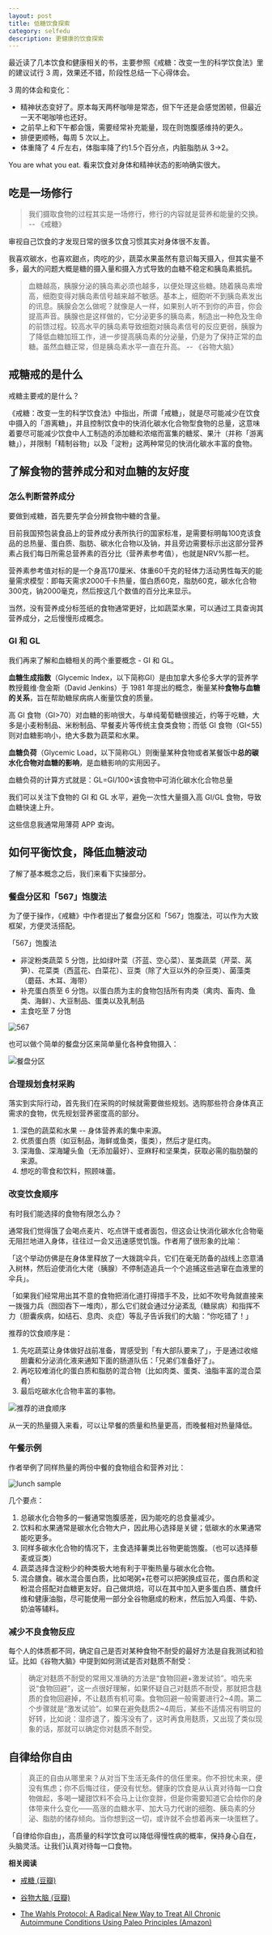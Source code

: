```yaml
---
layout: post 
title: 低糖饮食探索
category: selfedu
description: 更健康的饮食探索
---
```


最近读了几本饮食和健康相关的书，主要参照《戒糖：改变一生的科学饮食法》里的建议试行 3 周，效果还不错，阶段性总结一下心得体会。

3 周的体会和变化：

- 精神状态变好了。原本每天两杯咖啡是常态，但下午还是会感觉困顿，但最近一天不喝咖啡也还好。
- 之前早上和下午都会饿，需要经常补充能量，现在则饱腹感维持的更久。
- 排便更顺畅，每周 5 次以上。
- 体重降了 4 斤左右，体脂率降了约1.5个百分点，内脏脂肪从 3->2。

You are what you eat. 看来饮食对身体和精神状态的影响确实很大。

## 吃是一场修行

> 我们摄取食物的过程其实是一场修行，修行的内容就是营养和能量的交换。 -- 《戒糖》

审视自己饮食的才发现日常的很多饮食习惯其实对身体很不友善。

我喜欢碳水，也喜欢甜点，肉吃的少，蔬菜水果虽然有意识每天摄入，但其实量不多，最大的问题大概是糖的摄入量和摄入方式导致的血糖不稳定和胰岛素抵抗。

> 血糖越高，胰腺分泌的胰岛素必须也越多，以便处理这些糖。随着胰岛素增高，细胞变得对胰岛素信号越来越不敏感。基本上，细胞听不到胰岛素发出的讯息。胰腺会怎么做呢？就像是人一样，如果别人听不到你的声音，你会提高声音。胰腺也是这样做的，它分泌更多的胰岛素，制造出一种危及生命的前馈过程。较高水平的胰岛素导致细胞对胰岛素信号的反应更弱，胰腺为了降低血糖加班工作，进一步提高胰岛素的分泌量，仍是为了保持正常的血糖。虽然血糖正常，但是胰岛素水平一直在升高。 -- 《谷物大脑》

## 戒糖戒的是什么

戒糖主要戒的是什么？

《戒糖：改变一生的科学饮食法》中指出，所谓「戒糖」，就是尽可能减少在饮食中摄入的「游离糖」，并且控制饮食中的快消化碳水化合物型食物的总量，这意味着要尽可能减少饮食中人工制造的添加糖和浓缩而富集的糖浆、果汁（并称「游离糖」），并限制「精制谷物」以及「淀粉」这两种常见的快消化碳水丰富的食物。

## 了解食物的营养成分和对血糖的友好度

### 怎么判断营养成分

要做到戒糖，首先要先学会分辨食物中糖的含量。

目前我国预包装食品上的营养成分表所执行的国家标准，是需要标明每100克该食品的总热量、蛋白质、脂肪、碳水化合物以及钠，并且旁边需要标示出这部分营养素占我们每日所需总营养素的百分比（营养素参考值），也就是NRV%那一栏。

营养素参考值对标的是一个身高170厘米、体重60千克的轻体力活动男性每天的能量需求模型：即每天需求2000千卡热量，蛋白质60克，脂肪60克，碳水化合物300克，钠2000毫克，然后按这几个数值的百分比来显示。

当然，没有营养成分标签纸的食物通常更好，比如蔬菜水果，可以通过工具查询其营养成分，之后慢慢形成概念。

### GI 和 GL

我们再来了解和血糖相关的两个重要概念 - GI 和 GL。

**血糖生成指数**（Glycemic Index，以下简称GI）是由加拿大多伦多大学的营养学教授戴维·詹金斯（David Jenkins）于 1981 年提出的概念，衡量某种**食物与血糖的关系**，旨在帮助糖尿病病人衡量饮食的质量。

高 GI 食物（GI>70）对血糖的影响很大，与单纯葡萄糖很接近，约等于吃糖，大多是小麦粉制品、米粉制品、早餐麦片等传统主食类食物；而低 GI 食物（GI<55) 则对血糖影响小，绝大多数为蔬菜和水果。

**血糖负荷**（Glycemic Load，以下简称GL）则衡量某种食物或者某餐饭中**总的碳水化合物对血糖的影响**，是血糖影响的实用因子。

血糖负荷的计算方式就是：GL=GI/100×该食物中可消化碳水化合物总量

我们可以关注下食物的 GI 和 GL 水平，避免一次性大量摄入高 GI/GL 食物，导致血糖快速上升。

这些信息我通常用薄荷 APP 查询。

## 如何平衡饮食，降低血糖波动

了解了基本概念之后，我们来看下实操部分。

### 餐盘分区和「567」饱腹法

为了便于操作，《戒糖》中作者提出了餐盘分区和「567」饱腹法，可以作为大致框架，方便灵活搭配。

「567」饱腹法

- 非淀粉类蔬菜 5 分饱，比如绿叶菜（芥蓝、空心菜）、茎类蔬菜（芹菜、莴笋）、花菜类（西蓝花、白菜花）、豆类（除了大豆以外的杂豆类）、菌藻类（蘑菇、木耳、海带）
- 补充蛋白质至 6 分饱。以蛋白质为主的食物包括所有肉类（禽肉、畜肉、鱼类、海鲜）、大豆制品、蛋类以及乳制品
- 主食吃至 7 分饱

![567](https://rachelblogimgs.oss-cn-hangzhou.aliyuncs.com/210803/567-rule.png)

也可以做个简单的餐盘分区来简单量化各种食物摄入：

![餐盘分区](https://rachelblogimgs.oss-cn-hangzhou.aliyuncs.com/210803/can-pan-zones.png)

### 合理规划食材采购

落实到实际行动，首先我们在采购的时候就需要做些规划。选购那些符合身体真正需求的食物，优先规划营养密度高的部分。

1. 深色的蔬菜和水果 -- 身体营养素的集中来源。
2. 优质蛋白质（如豆制品，海鲜或鱼类，蛋类），然后才是红肉。
3. 深海鱼、深海罐头鱼（无添加最好）、亚麻籽和坚果类，获取必需的脂肪酸的来源。
4. 想吃的零食和饮料，照顾味蕾。

### 改变饮食顺序

有时我们能选择的食物有限怎么办？

通常我们觉得饿了会喝点麦片、吃点饼干或者面包，但这会让快消化碳水化合物毫无阻拦地进入身体，往往过一会又迅速感觉饥饿。作者用了很形象的比喻：

「这个举动仿佛是在身体里释放了一大拨跳伞兵，它们在毫无防备的战线上恣意涌入树林，然后迫使消化大佬（胰腺）不停制造追兵一个个追捕这些逃窜在血液里的伞兵」。

「如果我们经常用出其不意的食物把消化道打得措手不及，比如不吹号角就直接来一拨强力兵（囫囵吞下一堆肉），那么它们就会通过分泌紊乱（糖尿病）和指挥不力（胆囊疾病，如结石、息肉、炎症）等乱子告诉我们的大脑：“你吃错了！」

推荐的饮食顺序是：

1. 先吃蔬菜让身体做好战前准备，胃感受到「有大部队要来了」，于是通过收缩胆囊和分泌消化液来通知下面的肠道队伍：「兄弟们准备好了」。
2. 再吃较难消化的蛋白质和脂肪的混合物（比如肉类、蛋类、油脂丰富的混合菜肴）
3. 最后吃碳水化合物丰富的事物。

![推荐的进食顺序](https://rachelblogimgs.oss-cn-hangzhou.aliyuncs.com/210803/eating-sequence.png)

从一天的热量摄入来看，可以让早餐的质量和热量更高，而晚餐相对热量降低。

### 午餐示例

作者举例了同样热量的两份中餐的食物组合和营养对比：

![lunch sample](https://rachelblogimgs.oss-cn-hangzhou.aliyuncs.com/210803/lunch-sample.png)

几个要点：

1. 总碳水化合物多的一餐通常饱腹感差，因为能吃的总食量减少。
2. 饮料和水果通常是碳水化合物大户，因此用心选择是关键；低碳水的水果通常能吃更多。
3. 同样多碳水化合物的情况下，主食选择薯类比谷物更能饱腹。（也可以选择藜麦或豆类）
4. 蔬菜选择含淀粉少的种类极大地有利于平衡热量与碳水化合物。
5. 混合膳食。碳水混合蛋白质，比如喝粥+花卷可以把粥换成豆花，蛋白质和淀粉混合搭配对血糖更友好。自己做烘焙，可以在其中加入更多蛋白质、膳食纤维和健康油脂，尽可能使用一部分全谷物磨成的粉末，然后加入鸡蛋、牛奶、奶油等辅料。

### 减少不良食物反应

每个人的体质都不同，确定自己是否对某种食物不耐受的最好方法是自我测试和验证。比如《谷物大脑》中提到如何测试是否对麸质不耐受：

> 确定对麸质不耐受的常用又准确的方法是“食物回避+激发试验”。咱先来说“食物回避”，这一点很好理解，如果怀疑自己对麸质不耐受，那就把含麸质的食物回避掉，不让麸质有机可乘。食物回避一般需要进行2~4周。第二个步骤就是“激发试验”。如果在避免麸质2~4周后，某些不适情况有明显的好转，比如说：湿疹退了，腹泻没有了，这时再食用麸质，又出现了类似现象的话，那就可以确定你对麸质不耐受。

## 自律给你自由

> 真正的自由从哪里来？从对当下生活无条件的信任里来。你不担忧未来，便没有焦虑；你不后悔过往，便没有忧愁。健康的饮食是从认真对待每一口食物做起，多喝一罐甜饮料不会马上让你变胖，但是你需要知道它会给你的身体带来什么变化——高涨的血糖水平、加大马力代谢的细胞、胰岛素的分泌、脂肪的储存倾向。当你想到这一切，或许就不会想着再来一块蛋糕了。

「自律给你自由」，高质量的科学饮食可以降低得慢性病的概率，保持身心自在，头脑灵活。让我们认真对待每一口食物。


**相关阅读**

- [戒糖 (豆瓣)](https://book.douban.com/subject/35219154/)
- [谷物大脑 (豆瓣)](https://book.douban.com/subject/26377453/)

- [The Wahls Protocol: A Radical New Way to Treat All Chronic Autoimmune Conditions Using Paleo Principles (Amazon)](https://www.amazon.com/Wahls-Protocol-Autoimmune-Conditions-Principles/dp/1583335544/ref=sr_1_1?dchild=1&keywords=The+Wahls+Protocol&qid=1627993803&sr=8-1)